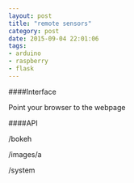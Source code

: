 ```yaml
---
layout: post
title: "remote sensors"
category: post
date: 2015-09-04 22:01:06
tags:
- arduino
- raspberry
- flask
---
```


####Interface

Point your browser to the webpage

####API

/bokeh

/images/a

/system
